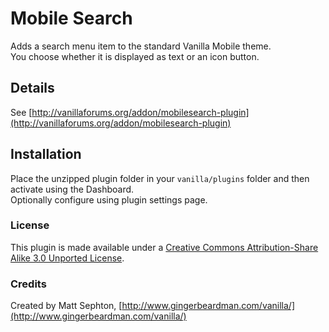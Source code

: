 # Mobile Search

Adds a search menu item to the standard Vanilla Mobile theme.  
You choose whether it is displayed as text or an icon button.

## Details
See [http://vanillaforums.org/addon/mobilesearch-plugin](http://vanillaforums.org/addon/mobilesearch-plugin)

## Installation
Place the unzipped plugin folder in your `vanilla/plugins` folder and then activate using the Dashboard.  
Optionally configure using plugin settings page.

### License
This plugin is made available under a [Creative Commons Attribution-Share Alike 3.0 Unported License](http://creativecommons.org/licenses/by-sa/3.0).

### Credits
Created by Matt Sephton, [http://www.gingerbeardman.com/vanilla/](http://www.gingerbeardman.com/vanilla/)